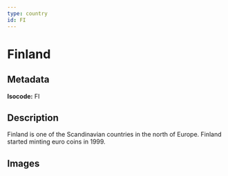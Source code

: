 ```yaml
---
type: country
id: FI
---
```


# Finland

## Metadata

**Isocode:** FI

## Description

Finland is one of the Scandinavian countries in the north of Europe. Finland started minting euro coins in 1999.

## Images

